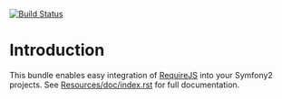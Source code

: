 [![Build Status](https://travis-ci.org/hearsayit/HearsayRequireJSBundle.png?branch=master)](https://travis-ci.org/hearsayit/HearsayRequireJSBundle)

Introduction
============

This bundle enables easy integration of [RequireJS][1] into your Symfony2
projects. See [Resources/doc/index.rst][2] for full documentation.

[1]: http://www.requirejs.org/
[2]: https://github.com/hearsayit/HearsayRequireJSBundle/blob/master/Resources/doc/index.rst
